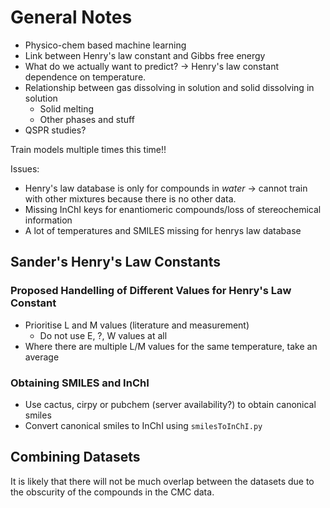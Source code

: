 # General Notes

- Physico-chem based machine learning
- Link between Henry's law constant and Gibbs free energy
- What do we actually want to predict? -> Henry's law constant dependence on temperature.
- Relationship between gas dissolving in solution and solid dissolving in solution
  - Solid melting
  - Other phases and stuff
- QSPR studies?

Train models multiple times this time!!

Issues:  

- Henry's law database is only for compounds in _water_ -> cannot train with other mixtures because there is no other data.
- Missing InChI keys for enantiomeric compounds/loss of stereochemical information
- A lot of temperatures and SMILES missing for henrys law database

## Sander's Henry's Law Constants

### Proposed Handelling of Different Values for Henry's Law Constant

- Prioritise L and M values (literature and measurement)
  - Do not use E, ?, W values at all
- Where there are multiple L/M values for the same temperature, take an average

### Obtaining SMILES and InChI

- Use cactus, cirpy or pubchem (server availability?) to obtain canonical smiles
- Convert canonical smiles to InChI using `smilesToInChI.py`

## Combining Datasets

It is likely that there will not be much overlap between the datasets due to the obscurity of the compounds in the CMC data. 
